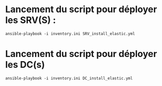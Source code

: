 # Lancement du script pour déployer les SRV(S) : 

  
    ansible-playbook -i inventory.ini SRV_install_elastic.yml

# Lancement du script pour déployer les DC(s)


    ansible-playbook -i inventory.ini DC_install_elastic.yml

